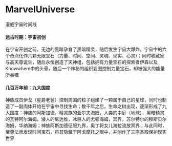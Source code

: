 # MarvelUniverse
漫威宇宙时间线

#### 远古时期：宇宙初创
在宇宙开创之前，无边的黑暗孕育了黑暗精灵，随后发生宇宙大爆炸，宇宙中的六个奇点化作六颗无限宝石（力量、时间、空间、灵魂、现实、心灵）；同时收藏家与高天尊诞生，随后永恒创造了天神组，包括拥有力量宝石的探索者伊森以及Knowwhere中的头骨，随后一个神秘的组织妄图控制力量宝石，却被强大的能量所吞噬
#### 几百万年前：九大国度
神族成员伊戈（星爵老爸）控制周围的粒子组建了一颗属于自己的星球，同时也制造了一副肉体开始在宇宙中寻找生命；数千年之后，生命之树出现，逐渐形成了九大国度：神族的阿斯加德，精灵族的亚尔夫海姆，人类的中庭（地球），黑暗精灵的瓦特阿尔海姆，矮人的尼达维，冰巨人的尤顿海姆，冥界，苏尔特尔的穆斯贝尔海姆，华纳海姆；神族阿斯加德征服九界，奥丁将女儿海拉流放冥界；与此同时，至尊法师发现时间宝石，将其隐藏于阿戈摩托之眼中，并创作了三座圣殿保护现实世界
